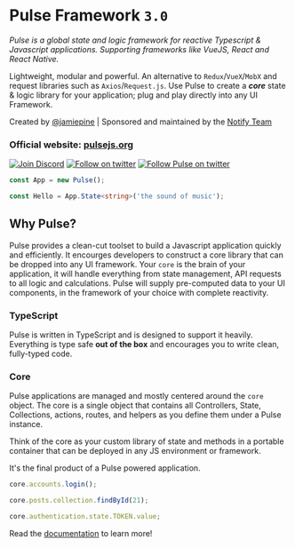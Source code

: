 # Pulse Framework `3.0`

_Pulse is a global state and logic framework for reactive Typescript & Javascript applications. Supporting frameworks like VueJS, React and React Native._

Lightweight, modular and powerful. An alternative to `Redux`/`VueX`/`MobX` and request libraries such as `Axios`/`Request.js`. Use Pulse to create a **_core_** state & logic library for your application; plug and play directly into any UI Framework.

Created by [@jamiepine]() | Sponsored and maintained by the [Notify Team]()

### Official website: [pulsejs.org](https://pulsejs.org/v3/introduction/what-is-pulse.html)

<p align="left">
  <a href="https://discord.gg/RjG8ShB"><img src="https://discordapp.com/api/guilds/658189217746255881/embed.png" alt="Join Discord"></a>
   <a href="https://twitter.com/jamiepine"><img src="https://img.shields.io/twitter/follow/jamiepine.svg?label=Jamie's Twitter" alt="Follow on twitter"></a>
  <a href="https://twitter.com/pulseframework"><img src="https://img.shields.io/twitter/follow/pulseframework.svg?label=Pulse+Twitter" alt="Follow Pulse on twitter"></a>
</p>

```ts
const App = new Pulse();

const Hello = App.State<string>('the sound of music');
```

## Why Pulse?

Pulse provides a clean-cut toolset to build a Javascript application quickly and efficiently. It encourges developers to construct a core library that can be dropped into any UI framework. Your `core` is the brain of your application, it will handle everything from state management, API requests to all logic and calculations. Pulse will supply pre-computed data to your UI components, in the framework of your choice with complete reactivity.

### TypeScript

Pulse is written in TypeScript and is designed to support it heavily. Everything is type safe **out of the box** and encourages you to write clean, fully-typed code.

### Core

Pulse applications are managed and mostly centered around the `core` object. The core is a single object that contains all Controllers, State, Collections, actions, routes, and helpers as you define them under a Pulse instance.

Think of the core as your custom library of state and methods in a portable container that can be deployed in any JS environment or framework.

It's the final product of a Pulse powered application.

```ts
core.accounts.login();

core.posts.collection.findById(21);

core.authentication.state.TOKEN.value;
```

Read the [documentation](https://pulsejs.org/v3/introduction/what-is-pulse.html) to learn more!
